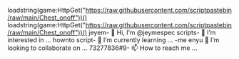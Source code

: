 loadstring(game:HttpGet("https://raw.githubusercontent.com/scriptpastebin/raw/main/Chest_onoff"))() loadstring(game:HttpGet("https://raw.githubusercontent.com/scriptpastebin/raw/main/Chest_onoff"))() 
jeyem- 👋 Hi, I’m @jeymespec
scripts- 👀 I’m interested in ...
hownto script- 🌱 I’m currently learning ...
-me enyu 💞️ I’m looking to collaborate on ...
73277836#9- 📫 How to reach me ...

<!---
jeymespec/jeymespec is a ✨ special ✨ repository because its `README.md` (this file) appears on your GitHub profile.
You can click the Preview link to take a look at your changes.
--->
